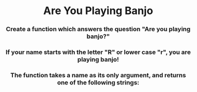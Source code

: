 <div align = "center">
  
# Are You Playing Banjo
  </div>

<div align = "center">
  
<h3> Create a function which answers the question "Are you playing banjo?" </h3>
  <h3> If your name starts with the letter "R" or lower case "r", you are playing banjo! </h3>
  <h3> The function takes a name as its only argument, and returns one of the following strings: </h3>

</div>
